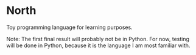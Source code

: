 # North
Toy programming language for learning purposes.

Note: The first final result will probably not be in Python. For now, testing will be done in Python, because it is the language I am most familiar with.
